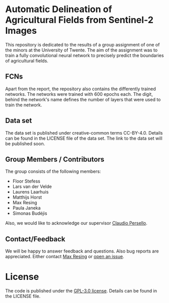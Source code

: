 # Automatic Delineation of Agricultural Fields from Sentinel-2 Images

This repository is dedicated to the results of a group assignment of one of the
minors at the University of Twente.
The aim of the assignment was to train a fully convolutional neural network to
precisely predict the boundaries of agricultural fields.


## FCNs

Apart from the report, the repository also contains the differently trained
networks.
The networks were trained with 600 epochs each.
The digit, behind the network's name defines the number of layers that were used
to train the network.


## Data set

The data set is published under creative-common terms CC-BY-4.0.
Details can be found in the LICENSE file of the data set.
The link to the data set will be published soon.


## Group Members / Contributors

The group consists of the following members:

* Floor Stefess
* Lars van der Velde
* Laurens Laarhuis
* Matthijs Horst
* Max Resing
* Paula Janeka
* Simonas Budėjis

Also, we would like to acknowledge our supervisor [Claudio Persello](https://research.utwente.nl/en/persons/claudio-persello).


## Contact/Feedback

We will be happy to answer feedback and questions.
Also bug reports are appreciated.
Either contact [Max Resing](https://www.maxresing.de/contact.html) or [open an issue](https://github.com/resingm/field-boundary-delineation/issues/new).


# License

The code is published under the [GPL-3.0 license](https://www.gnu.org/licenses/gpl-3.0.en.html).
Details can be found in the LICENSE file.

